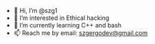 - 👋 Hi, I’m @szg1
- 👀 I’m interested in Ethical hacking
- 🌱 I’m currently learning C++ and bash
- 📫 Reach me by email: szgergodev@gmail.com

<!---
szg1/szg1 is a ✨ special ✨ repository because its `README.md` (this file) appears on your GitHub profile.
You can click the Preview link to take a look at your changes.
--->
